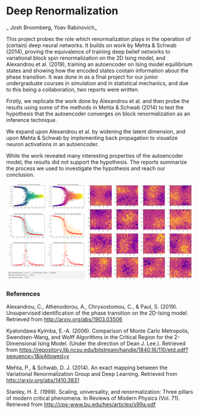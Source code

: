 # Deep Renormalization
_ Josh Broomberg, Yoav Rabinovich_

This project probes the role which renormalization plays in the operation of (certain) deep neural networks.
It builds on work by Mehta & Schwab (2014), proving the equivalence of training deep belief networks to variational block spin renormalization on the 2D Ising model, and Alexandrou et al. (2019), training an autoencoder on Ising model equilibrium states and showing how the encoded states contain information about the phase transition. It was done in as a final project for our junior undergraduate courses in simulation and in statistical mechanics, and due to this being a collaboration, two reports were written.

Firstly, we replicate the work done by Alexandrou et al. and then probe the results using some of the methods in Mehta & Schwab (2014) to test the hypothesis that the autoencoder converges on block renormalization as an inference technique.

We expand upon Alexandrou et al. by widening the latent dimension, and upon Mehta & Schwab by implementing back propagation to visualize neuron activations in an autoencoder.

While the work revealed many interesting properties of the autoencoder model, the results did not support the hypothesis. The reports summarize the process we used to investigate the hypothesis and reach our conclusion.

![png](DeepRenorm.png)

### References

Alexandrou, C., Athenodorou, A., Chrysostomou, C., & Paul, S. (2019). Unsupervised identification of the phase transition on the 2D-Ising model. Retrieved from http://arxiv.org/abs/1903.03506

Kyalondawa Kyimba, E.-A. (2006). Comparison of Monte Carlo Metropolis, Swendsen-Wang, and Wolff Algorithms in the Critical Region for the 2-Dimensional Ising Model. (Under the direction of Dean J. Lee.). Retrieved from https://repository.lib.ncsu.edu/bitstream/handle/1840.16/110/etd.pdf?sequence=1&isAllowed=y

Mehta, P., & Schwab, D. J. (2014). An exact mapping between the Variational Renormalization Group and Deep Learning. Retrieved from http://arxiv.org/abs/1410.3831

Stanley, H. E. (1999). Scaling, universality, and renormalization: Three pillars of modern critical phenomena. In Reviews of Modern Physics (Vol. 71). Retrieved from http://cps-www.bu.edu/hes/articles/s99a.pdf
